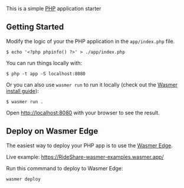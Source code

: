 This is a simple [PHP](https://php.org/) application starter

## Getting Started

Modify the logic of your the PHP application in the `app/index.php` file.

```console
$ echo '<?php phpinfo() ?>' > ./app/index.php
```

You can run things locally with:

```
$ php -t app -S localhost:8080
```

Or you can also use `wasmer run` to run it locally (check out the [Wasmer install guide](https://docs.wasmer.io/install)):

```console
$ wasmer run .
```

Open [http://localhost:8080](http://localhost:8080) with your browser to see the result.


## Deploy on Wasmer Edge

The easiest way to deploy your PHP app is to use the [Wasmer Edge](https://wasmer.io/products/edge).

Live example: https://RideShare-wasmer-examples.wasmer.app/

Run this commmand to deploy to Wasmer Edge:

```bash
wasmer deploy
```
